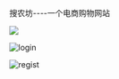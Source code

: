 搜农坊----一个电商购物网站

![](C:\Users\Administrator\Desktop\shopping\index.png)

![login](C:\Users\Administrator\Desktop\shopping\login.png)

![regist](C:\Users\Administrator\Desktop\shopping\regist.png)
